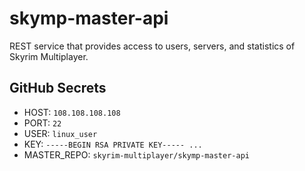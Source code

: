 # skymp-master-api

REST service that provides access to users, servers, and statistics of Skyrim Multiplayer.

## GitHub Secrets

- HOST: `108.108.108.108`
- PORT: `22`
- USER: `linux_user`
- KEY: `-----BEGIN RSA PRIVATE KEY----- ...`
- MASTER_REPO: `skyrim-multiplayer/skymp-master-api`
